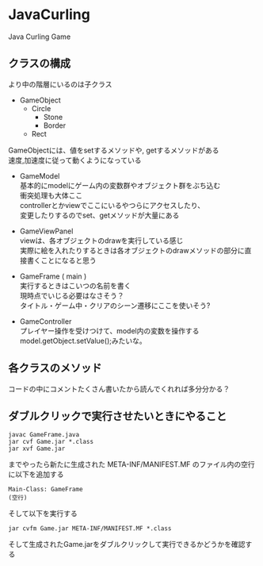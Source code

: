 # JavaCurling  
Java Curling Game  
  
## クラスの構成  
より中の階層にいるのは子クラス  
- GameObject  
  - Circle  
    - Stone  
    - Border  
  - Rect  
  
GameObjectには、値をsetするメソッドや, getするメソッドがある  
速度,加速度に従って動くようになっている  
  
- GameModel  
基本的にmodelにゲーム内の変数群やオブジェクト群をぶち込む  
衝突処理も大体ここ  
controllerとかviewでここにいるやつらにアクセスしたり、  
変更したりするのでset、getメソッドが大量にある  
  
- GameViewPanel  
viewは、各オブジェクトのdrawを実行している感じ  
実際に絵を入れたりするときは各オブジェクトのdrawメソッドの部分に直接書くことになると思う
  
- GameFrame ( main )  
実行するときはこいつの名前を書く  
現時点でいじる必要はなさそう？  
タイトル・ゲーム中・クリアのシーン遷移にここを使いそう?  
  
- GameController  
プレイヤー操作を受けつけて、model内の変数を操作する  
model.getObject.setValue();みたいな。  
  
## 各クラスのメソッド
コードの中にコメントたくさん書いたから読んでくれれば多分分かる？  
  
## ダブルクリックで実行させたいときにやること
  
```
javac GameFrame.java
jar cvf Game.jar *.class
jar xvf Game.jar
```
  
までやったら新たに生成された META-INF/MANIFEST.MF のファイル内の空行に以下を追加する  
  
```
Main-Class: GameFrame
(空行)
```
  
そして以下を実行する  
  
```
jar cvfm Game.jar META-INF/MANIFEST.MF *.class
```
  
そして生成されたGame.jarをダブルクリックして実行できるかどうかを確認する  
  
